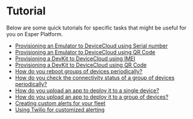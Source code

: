 # Tutorial

Below are some quick tutorials for specific tasks that might be useful for you on Esper Platform.


- [Provisioning an Emulator to DeviceCloud using Serial number]()
- [Provisioning an Emulator to DeviceCloud using QR Code]()
- [Provisioning a DevKit to DeviceCloud using IMEI]()
- [Provisioning a DevKit to DeviceCloud using QR Code]()
- [How do you reboot groups of devices periodically?]()
- [How do you check the connectivity status of a group of devices periodically?]()
- [How do you upload an app to deploy it to a single device?]()
- [How do you upload an app to deploy it to a group of devices?]()
- [Creating custom alerts for your fleet]()
- [Using Twilio for customized alerting]()





